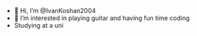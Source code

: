 - 👋 Hi, I’m @IvanKoshan2004
- 👀 I’m interested in playing guitar and having fun time coding
- Studying at a uni

<!---
IvanKoshan2004/IvanKoshan2004 is a ✨ special ✨ repository because its `README.md` (this file) appears on your GitHub profile.
You can click the Preview link to take a look at your changes.
--->
